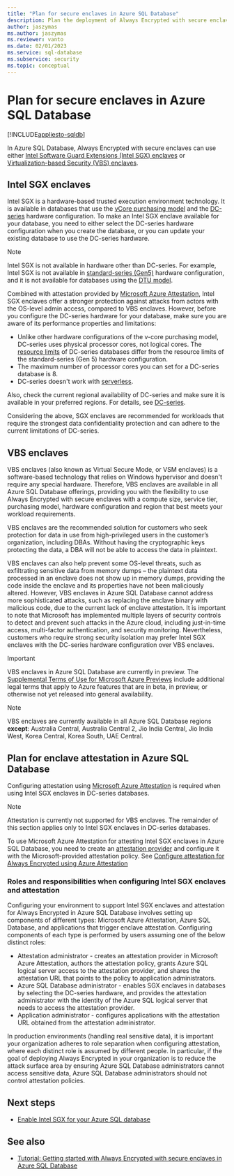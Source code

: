 ```yaml
---
title: "Plan for secure enclaves in Azure SQL Database"
description: Plan the deployment of Always Encrypted with secure enclaves in Azure SQL Database.
author: jaszymas
ms.author: jaszymas
ms.reviewer: vanto
ms.date: 02/01/2023
ms.service: sql-database
ms.subservice: security
ms.topic: conceptual
---
```


# Plan for secure enclaves in Azure SQL Database

[!INCLUDE[appliesto-sqldb](../includes/appliesto-sqldb.md)]

In Azure SQL Database, Always Encrypted with secure enclaves can use either [Intel Software Guard Extensions (Intel SGX) enclaves](https://www.intel.com/content/www/us/en/architecture-and-technology/software-guard-extensions.html) or [Virtualization-based Security (VBS) enclaves](https://www.microsoft.com/security/blog/2018/06/05/virtualization-based-security-vbs-memory-enclaves-data-protection-through-isolation/).

## Intel SGX enclaves

Intel SGX is a hardware-based trusted execution environment technology. It is available in databases that use the [vCore purchasing model](service-tiers-sql-database-vcore.md) and the [DC-series](service-tiers-sql-database-vcore.md?#dc-series) hardware configuration. To make an Intel SGX enclave available for your database, you need to either select the DC-series hardware configuration when you create the database, or you can update your existing database to use the DC-series hardware.

> [!NOTE]
> Intel SGX is not available in hardware other than DC-series. For example, Intel SGX is not available in [standard-series (Gen5)](service-tiers-sql-database-vcore.md#standard-series-gen5) hardware configuration, and it is not available for databases using the [DTU model](service-tiers-dtu.md).

Combined with attestation provided by [Microsoft Azure Attestation](/sql/relational-databases/security/encryption/always-encrypted-enclaves#secure-enclave-attestation), Intel SGX enclaves offer a stronger protection against attacks from actors with the OS-level admin access, compared to VBS enclaves. However, before you configure the DC-series hardware for your database, make sure you are aware of its performance properties and limitations:

- Unlike other hardware configurations of the v-core purchasing model, DC-series uses physical processor cores, not logical cores. The [resource limits](service-tiers-vcore.md#resource-limits) of DC-series databases differ from the resource limits of the standard-series (Gen 5) hardware configuration.
- The maximum number of processor cores you can set for a DC-series database is 8.
- DC-series doesn't work with [serverless](serverless-tier-overview.md).

Also, check the current regional availability of DC-series and make sure it is available in your preferred regions. For details, see [DC-series](service-tiers-sql-database-vcore.md#dc-series).

Considering the above, SGX enclaves are recommended for workloads that require the strongest data confidentiality protection and can adhere to the current limitations of DC-series.

## VBS enclaves

VBS enclaves (also known as Virtual Secure Mode, or VSM enclaves) is a software-based technology that relies on Windows hypervisor and doesn't require any special hardware. Therefore, VBS enclaves are available in all Azure SQL Database offerings, providing you with the flexibility to use Always Encrypted with secure enclaves with a compute size, service tier, purchasing model, hardware configuration and region that best meets your workload requirements. 

VBS enclaves are the recommended solution for customers who seek protection for data in use from high-privileged users in the customer’s organization, including DBAs. Without having the cryptographic keys protecting the data, a DBA will not be able to access the data in plaintext.

VBS enclaves can also help prevent some OS-level threats, such as exfiltrating sensitive data from memory dumps – the plaintext data processed in an enclave does not show up in memory dumps, providing the code inside the enclave and its properties have not been maliciously altered. However, VBS enclaves in Azure SQL Database cannot address more sophisticated attacks, such as replacing the enclave binary with malicious code, due to the current lack of enclave attestation. It is important to note that Microsoft has implemented multiple layers of security controls to detect and prevent such attacks in the Azure cloud, including just-in-time access, multi-factor authentication, and security monitoring. Nevertheless, customers who require strong security isolation may prefer Intel SGX enclaves with the DC-series hardware configuration over VBS enclaves.

> [!IMPORTANT]
> VBS enclaves in Azure SQL Database are currently in preview. The [Supplemental Terms of Use for Microsoft Azure Previews](https://azure.microsoft.com/support/legal/preview-supplemental-terms/) include additional legal terms that apply to Azure features that are in beta, in preview, or otherwise not yet released into general availability.

> [!NOTE]
> VBS enclaves are currently available in all Azure SQL Database regions **except**: Australia Central, Australia Central 2, Jio India Central, Jio India West, Korea Central, Korea South, UAE Central.

## Plan for enclave attestation in Azure SQL Database

Configuring attestation using [Microsoft Azure Attestation](/azure/attestation/overview) is required when using Intel SGX enclaves in DC-series databases.

> [!NOTE]
> Attestation is currently not supported for VBS enclaves. The remainder of this section applies only to Intel SGX enclaves in DC-series databases.

To use Microsoft Azure Attestation for attesting Intel SGX enclaves in Azure SQL Database, you need to create an [attestation provider](/azure/attestation/basic-concepts#attestation-provider) and configure it with the Microsoft-provided attestation policy. See [Configure attestation for Always Encrypted using Azure Attestation](always-encrypted-enclaves-configure-attestation.md)

### Roles and responsibilities when configuring Intel SGX enclaves and attestation

Configuring your environment to support Intel SGX enclaves and attestation for Always Encrypted in Azure SQL Database involves setting up components of different types: Microsoft Azure Attestation, Azure SQL Database, and applications that trigger enclave attestation. Configuring components of each type is performed by users assuming one of the below distinct roles:

- Attestation administrator - creates an attestation provider in Microsoft Azure Attestation, authors the attestation policy, grants Azure SQL logical server access to the attestation provider, and shares the attestation URL that points to the policy to application administrators.
- Azure SQL Database administrator - enables SGX enclaves in databases by selecting the DC-series hardware, and provides the attestation administrator with the identity of the Azure SQL logical server that needs to access the attestation provider.
- Application administrator - configures applications with the attestation URL obtained from the attestation administrator.

In production environments (handling real sensitive data), it is important your organization adheres to role separation when configuring attestation, where each distinct role is assumed by different people. In particular, if the goal of deploying Always Encrypted in your organization is to reduce the attack surface area by ensuring Azure SQL Database administrators cannot access sensitive data, Azure SQL Database administrators should not control attestation policies.

## Next steps

- [Enable Intel SGX for your Azure SQL database](always-encrypted-enclaves-enable-sgx.md)

## See also

- [Tutorial: Getting started with Always Encrypted with secure enclaves in Azure SQL Database](always-encrypted-enclaves-getting-started.md)
